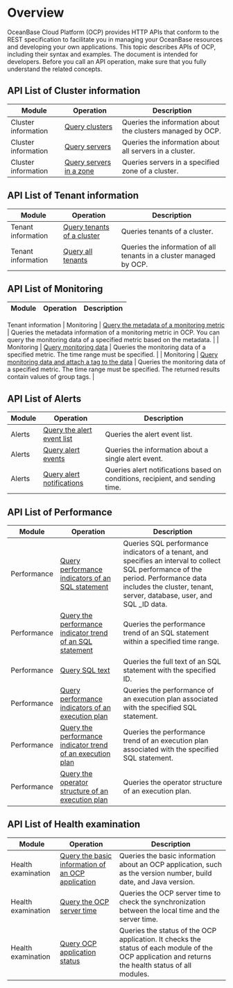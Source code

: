 # Overview

OceanBase Cloud Platform (OCP) provides HTTP APIs that conform to the REST specification to facilitate you in managing your OceanBase resources and developing your own applications. This topic describes APIs of OCP, including their syntax and examples. The document is intended for developers. Before you call an API operation, make sure that you fully understand the related concepts.

## API List of Cluster information

|            Module            |                                                 Operation                                                 |                                                                                                 Description                                                                                                  |
|------------------------------|-----------------------------------------------------------------------------------------------------------|--------------------------------------------------------------------------------------------------------------------------------------------------------------------------------------------------------------|
| Cluster information          | [Query clusters](450.cluster-information/100.query-clusters.md)                                             | Queries the information about the clusters managed by OCP.                                                                                                                                                   |
| Cluster information          | [Query servers](450.cluster-information/2400.query-servers.md)                                              | Queries the information about all servers in a cluster.                                                                                                                                                      |
| Cluster information          | [Query servers in a zone](450.cluster-information/2500.query-servers-in-a-zone.md)                                    | Queries servers in a specified zone of a cluster.                                                                                                                                                            |

## API List of Tenant information

|            Module            |                                                 Operation                                                 |                                                                                                 Description                                                                                                  |
|------------------------------|-----------------------------------------------------------------------------------------------------------|--------------------------------------------------------------------------------------------------------------------------------------------------------------------------------------------------------------|
| Tenant information           | [Query tenants of a cluster](500.tenant-information/100.query-tenants-of-a-cluster.md)                                 | Queries tenants of a cluster.                                                                                                                                                                                |
| Tenant information           | [Query all tenants](500.tenant-information/200.query-all-tenants.md)                                          | Queries the information of all tenants in a cluster managed by OCP.                                                                                                                                          |

## API List of Monitoring

|            Module            |                                                 Operation                                                 |                                                                                                 Description                                                                                                  |
|------------------------------|-----------------------------------------------------------------------------------------------------------|--------------------------------------------------------------------------------------------------------------------------------------------------------------------------------------------------------------|
Tenant information
|  Monitoring  | [Query the metadata of a monitoring metric](900.monitoring/100.query-the-metadata-of-a-monitoring-metric.md)                  | Queries the metadata information of a monitoring metric in OCP. You can query the monitoring data of a specified metric based on the metadata.                                                               |
|  Monitoring  | [Query monitoring data](900.monitoring/200.query-monitoring-data.md)                                      | Queries the monitoring data of a specified metric. The time range must be specified.                                                                                                                         |
|  Monitoring  | [Query monitoring data and attach a tag to the data](900.monitoring/300.query-monitoring-data-and-attach-a-tag-to-the-data.md)         | Queries the monitoring data of a specified metric. The time range must be specified. The returned results contain values of group tags.                                                                      |

## API List of Alerts

|            Module            |                                                 Operation                                                 |                                                                                                 Description                                                                                                  |
|------------------------------|-----------------------------------------------------------------------------------------------------------|--------------------------------------------------------------------------------------------------------------------------------------------------------------------------------------------------------------|
| Alerts                       | [Query the alert event list](1000.alert/200.alert-events/100.query-the-alert-event-list.md)                                 | Queries the alert event list.                                                                                                                                                                                |
| Alerts                       | [Query alert events](1000.alert/200.alert-events/200.query-alert-events.md)                                         | Queries the information about a single alert event.                                                                                                                                                          |
| Alerts                       | [Query alert notifications](1000.alert/300.alert-notification/100.query-alert-notifications.md)                                  | Queries alert notifications based on conditions, recipient, and sending time.                                                                                                                                |

## API List of Performance

|            Module            |                                                 Operation                                                 |                                                                                                 Description                                                                                                  |
|------------------------------|-----------------------------------------------------------------------------------------------------------|--------------------------------------------------------------------------------------------------------------------------------------------------------------------------------------------------------------|
|  Performance | [Query performance indicators of an SQL statement](1500.sql-performance/100.query-performance-indicators-of-an-sqL-statement.md)           | Queries SQL performance indicators of a tenant, and specifies an interval to collect SQL performance of the period. Performance data includes the cluster, tenant, server, database, user, and SQL _ID data. |
|  Performance | [Query the performance indicator trend of an SQL statement](1500.sql-performance/200.query-the-performance-indicator-trend-of-an-sqL-state.md)  | Queries the performance trend of an SQL statement within a specified time range.                                                                                                                             |
|  Performance | [Query SQL text](1500.sql-performance/300.query-sql-text.md)                                             | Queries the full text of an SQL statement with the specified ID.                                                                                                                                             |
|  Performance | [Query performance indicators of an execution plan](1500.sql-performance/400.query-performance-indicators-of-an-execution-plan.md)          | Queries the performance of an execution plan associated with the specified SQL statement.                                                                                                                    |
|  Performance | [Query the performance indicator trend of an execution plan](1500.sql-performance/500.query-the-performance-indicator-trend-of-an-execution-plan.md) | Queries the performance trend of an execution plan associated with the specified SQL statement.                                                                                                              |
|  Performance | [Query the operator structure of an execution plan](1500.sql-performance/600.query-the-operator-structure-of-an-execution-plan.md)          | Queries the operator structure of an execution plan.                                                                                                                                                         |

## API List of Health examination

|            Module            |                                                 Operation                                                 |                                                                                                 Description                                                                                                  |
|------------------------------|-----------------------------------------------------------------------------------------------------------|--------------------------------------------------------------------------------------------------------------------------------------------------------------------------------------------------------------|
|  Health examination      | [Query the basic information of an OCP application](1700.health-examination/100.query-the-basic-information-of-an-ocp-application.md)          | Queries the basic information about an OCP application, such as the version number, build date, and Java version.                                                                                            |
|  Health examination      | [Query the OCP server time](1700.health-examination/200.query-ocp-server-time.md)                                  | Queries the OCP server time to check the synchronization between the local time and the server time.                                                                                                         |
|  Health examination      | [Query OCP application status](1700.health-examination/300.query-ocp-application-status.md)                               | Queries the status of the OCP application. It checks the status of each module of the OCP application and returns the health status of all modules.                                                          |

